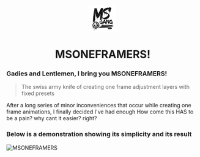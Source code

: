 <p align="center">
  <img width="70" height="70" src="https://github.com/s2kshare/MSONEFRAMERS/blob/main/img/MSGANGdark.png" />
</p>

<h1 align="center">MSONEFRAMERS!</h1>

### Gadies and Lentlemen, I bring you MSONEFRAMERS!
> The swiss army knife of creating one frame adjustment layers with fixed presets

After a long series of minor inconveniences that occur while creating one frame animations, I finally decided I've had enough
How come this HAS to be a pain? why cant it easier? right?

### Below is a demonstration showing its simplicity and its result

![MSONEFRAMERS](https://github.com/s2kshare/MSONEFRAMERS/assets/118658527/821ff936-90c2-4eb6-b4cb-c1459e3ae8ff)
